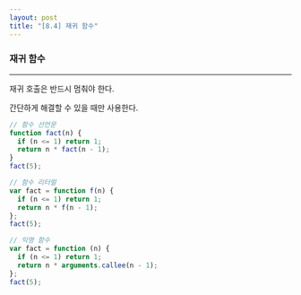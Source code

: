 ```yaml
---
layout: post
title: "[8.4] 재귀 함수"
---
```


### 재귀 함수

---

재귀 호출은 반드시 멈춰야 한다.

간단하게 해결할 수 있을 때만 사용한다.

```jsx
// 함수 선언문
function fact(n) {
  if (n <= 1) return 1;
  return n * fact(n - 1);
}
fact(5);
```

```jsx
// 함수 리터럴
var fact = function f(n) {
  if (n <= 1) return 1;
  return n * f(n - 1);
};
fact(5);
```

```jsx
// 익명 함수
var fact = function (n) {
  if (n <= 1) return 1;
  return n * arguments.callee(n - 1);
};
fact(5);
```
